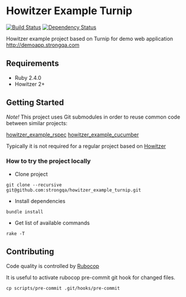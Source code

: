 Howitzer Example Turnip
=======================

[![Build Status](https://travis-ci.org/strongqa/howitzer_example_turnip.svg?branch=master)][travis]
[![Dependency Status](https://gemnasium.com/strongqa/howitzer_example_turnip.png)][gemnasium]

[travis]: https://travis-ci.org/strongqa/howitzer_example_turnip
[gemnasium]: https://gemnasium.com/strongqa/howitzer_example_turnip

Howitzer example project based on Turnip for demo web application http://demoapp.strongqa.com

## Requirements

- Ruby 2.4.0
- Howitzer 2+

## Getting Started

*Note!* This project uses Git submodules in order to reuse common code between similar projects:

[howitzer_example_rspec](https://github.com/strongqa/howitzer_example_rspec)
[howitzer_example_cucumber](https://github.com/strongqa/howitzer_example_cucumber)

Typically it is not required for a regular project based on [Howitzer](https://github.com/strongqa/howitzer)

### How to try the project locally

- Clone project

```
git clone --recursive git@github.com:strongqa/howitzer_example_turnip.git
```

- Install dependencies

```
bundle install
```

- Get list of available commands

```
rake -T
```

## Contributing

Code quality is controlled by [Rubocop](https://github.com/bbatsov/rubocop)

It is useful to activate rubocop pre-commit git hook for changed files.

```
cp scripts/pre-commit .git/hooks/pre-commit
```
